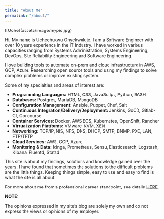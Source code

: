 ```yaml
---
title: "About Me"
permalink: "/about/"
---
```


<div class="custom" markdown="1">
![Uche](assets/image/mypic.jpg)
</div>

Hi, My name is Uchechukwu Onyekwuluje. I am a Software Engineer with over 10 years experience in the IT Industry. I have worked in various capacities ranging from Systems Administration, Systems Engineering, DevOps, Site Reliability Engineering and Software Engineering. 

I love building tools to automate on-prem and cloud infrastructure in AWS, GCP, Azure. Researching open source tools and using my findings to solve complex problems or improve existing system. 

Some of my specialties and areas of interest are:

- **Programming Languages:** HTML, CSS, JavaScript, Python, BASH
- **Databases:** Postgres, MariaDB, MongoDB
- **Configuration Management:** Ansible, Puppet, Chef, Salt
- **Continuous Integration/Delivery/Deployment:** Jenkins, GoCD, Gitlab-CI, Concourse
- **Container Services:** Docker, AWS ECS, Kubernetes, OpenShift, Rancher
- **Virtualization Platforms:** VMware, KVM, XEN
- **Networking:** TCP/IP, NIS, NFS, DNS, DHCP, SMTP, BNMP, PXE, LAN, FTP/TFTP
- **Cloud Services:** AWS, GCP, Azure
- **Monitoring & Data:** Icinga, Prometheus, Sensu, Elasticsearch, Logstash, Kibana, Fluentd, Statsd 

This site is about my findings, solutions and knowledge gained over the years. I have found that sometimes the solutions to the 
difficult problems are the little things. Keeping things simple, easy to use and easy to find is what the site is all about.

For more about me from a professional career standpoint, see details
<a href="https://www.linkedin.com/in/uchechukwu-onyekwuluje-sde" target="_blank">HERE</a>.

**NOTE:**

The opinions expressed in my site’s blog are solely my own and do not express the views or opinions of my employer.
